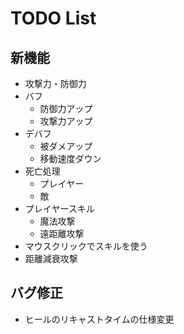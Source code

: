 # TODO List

## 新機能

- 攻撃力・防御力
- バフ
  - 防御力アップ
  - 攻撃力アップ
- デバフ
  - 被ダメアップ
  - 移動速度ダウン
- 死亡処理
  - プレイヤー
  - 敵
- プレイヤースキル
  - 魔法攻撃
  - 遠距離攻撃
- マウスクリックでスキルを使う
- 距離減衰攻撃

## バグ修正

- ヒールのリキャストタイムの仕様変更
